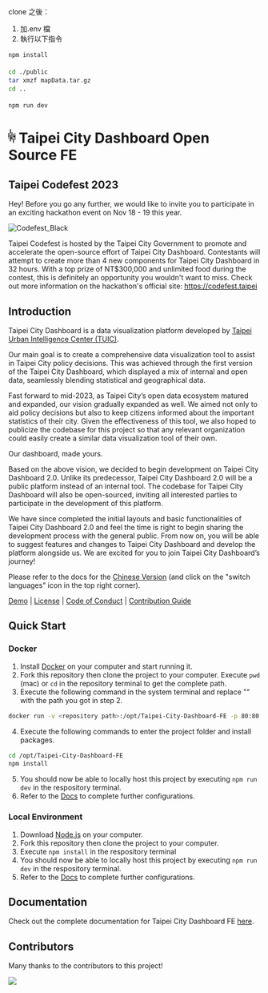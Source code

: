 clone 之後：

1. 加.env 檔
2. 執行以下指令

```bash
npm install

cd ./public
tar xmzf mapData.tar.gz
cd ..

npm run dev
```

# <img src='src/assets/images/TUIC.svg' height='28'> Taipei City Dashboard Open Source FE

## Taipei Codefest 2023

Hey! Before you go any further, we would like to invite you to participate in an exciting hackathon event on Nov 18 - 19 this year.

<img width="200" alt="Codefest_Black" src="https://github.com/tpe-doit/Taipei-City-Dashboard-FE/assets/13110501/29ebed08-a63d-4fd5-8bd5-e4c423f4e4d4">

Taipei Codefest is hosted by the Taipei City Government to promote and accelerate the open-source effort of Taipei City Dashboard. Contestants will attempt to create more than 4 new components for Taipei City Dashboard in 32 hours. With a top prize of NT$300,000 and unlimited food during the contest, this is definitely an opportunity you wouldn't want to miss. Check out more information on the hackathon's official site: https://codefest.taipei

## Introduction

Taipei City Dashboard is a data visualization platform developed by [Taipei Urban Intelligence Center (TUIC)](https://tuic.gov.taipei/en).

Our main goal is to create a comprehensive data visualization tool to assist in Taipei City policy decisions. This was achieved through the first version of the Taipei City Dashboard, which displayed a mix of internal and open data, seamlessly blending statistical and geographical data.

Fast forward to mid-2023, as Taipei City’s open data ecosystem matured and expanded, our vision gradually expanded as well. We aimed not only to aid policy decisions but also to keep citizens informed about the important statistics of their city. Given the effectiveness of this tool, we also hoped to publicize the codebase for this project so that any relevant organization could easily create a similar data visualization tool of their own.

Our dashboard, made yours.

Based on the above vision, we decided to begin development on Taipei City Dashboard 2.0. Unlike its predecessor, Taipei City Dashboard 2.0 will be a public platform instead of an internal tool. The codebase for Taipei City Dashboard will also be open-sourced, inviting all interested parties to participate in the development of this platform.

We have since completed the initial layouts and basic functionalities of Taipei City Dashboard 2.0 and feel the time is right to begin sharing the development process with the general public. From now on, you will be able to suggest features and changes to Taipei City Dashboard and develop the platform alongside us. We are excited for you to join Taipei City Dashboard’s journey!

Please refer to the docs for the [Chinese Version](https://tuic.gov.taipei/documentation/front-end/introduction) (and click on the "switch languages" icon in the top right corner).

[Demo](https://tuic.gov.taipei/dashboard-demo) | [License](https://github.com/tpe-doit/Taipei-City-Dashboard-FE/blob/main/LICENSE) | [Code of Conduct](https://github.com/tpe-doit/Taipei-City-Dashboard-FE/blob/main/.github/CODE_OF_CONDUCT.md) | [Contribution Guide](https://tuic.gov.taipei/documentation/front-end/contribution-overview)

## Quick Start

### Docker

1. Install [Docker](https://www.docker.com/products/docker-desktop/) on your computer and start running it.
2. Fork this repository then clone the project to your computer. Execute `pwd` (mac) or `cd` in the repository terminal to get the complete path.
3. Execute the following command in the system terminal and replace "<repository path>" with the path you got in step 2.

```bash
docker run -v <repository path>:/opt/Taipei-City-Dashboard-FE -p 80:80 -it node:18.18.1-alpine3.18  sh
```

4. Execute the following commands to enter the project folder and install packages.

```bash
cd /opt/Taipei-City-Dashboard-FE
npm install
```

5. You should now be able to locally host this project by executing `npm run dev` in the respository terminal.
6. Refer to the [Docs](https://tuic.gov.taipei/documentation/front-end/project-setup) to complete further configurations.

### Local Environment

1. Download [Node.js](https://nodejs.org/en) on your computer.
2. Fork this repository then clone the project to your computer.
3. Execute `npm install` in the respository terminal
4. You should now be able to locally host this project by executing `npm run dev` in the respository terminal.
5. Refer to the [Docs](https://tuic.gov.taipei/documentation/front-end/project-setup) to complete further configurations.

## Documentation

Check out the complete documentation for Taipei City Dashboard FE [here](https://tuic.gov.taipei/documentation).

## Contributors

Many thanks to the contributors to this project!

<a href="https://github.com/tpe-doit/Taipei-City-Dashboard-FE/graphs/contributors">
<img src="https://contrib.rocks/image?repo=tpe-doit/Taipei-City-Dashboard-FE" />
</a>

